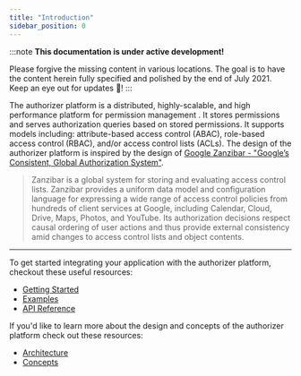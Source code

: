```yaml
---
title: "Introduction"
sidebar_position: 0 
---
```

:::note **This documentation is under active development!**

Please forgive the missing content in various locations. The goal is to have the content herein
fully specified and polished by the end of July 2021. Keep an eye out for updates :eyes:!
:::

The authorizer platform is a distributed, highly-scalable, and high performance platform for permission management . It stores permissions and serves authorization queries based on stored permissions. It supports models including: attribute-based access control (ABAC), role-based access control (RBAC), and/or access control lists (ACLs). The design of the authorizer platform is inspired by the design of [Google Zanzibar - "Google’s Consistent, Global Authorization System"](https://research.google/pubs/pub48190/).

> Zanzibar is a global system for storing and evaluating access control lists. Zanzibar provides a uniform data model and configuration language for expressing a wide range of access control policies from hundreds of client services at Google, including Calendar, Cloud, Drive, Maps, Photos, and YouTube. Its authorization decisions respect causal ordering of user actions and thus provide external consistency amid changes to access control lists and object contents.

---

To get started integrating your application with the authorizer platform, checkout these useful resources:

* [Getting Started](../getting-started/getting-started-intro)
* [Examples](./examples/examples-intro)
* [API Reference](../api-reference/overview)

If you'd like to learn more about the design and concepts of the authorizer platform check out these resources:

* [Architecture](./architecture)
* [Concepts](./concepts/concepts-intro)
